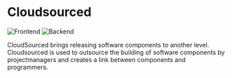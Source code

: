 # Cloudsourced

![Frontend](https://github.com/elertan/cloudsourced/workflows/Frontend/badge.svg)
![Backend](https://github.com/elertan/cloudsourced/workflows/Backend/badge.svg)

CloudSourced brings releasing software components to another level. Cloudsourced is used to outsource the building of software components by projectmanagers and creates a link between components and programmers.
